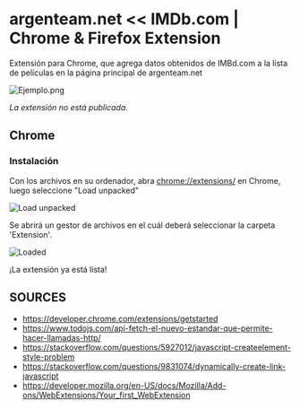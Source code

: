 
# argenteam.net << IMDb.com | Chrome & Firefox Extension
Extensión para Chrome, que agrega datos obtenidos de IMBd.com a la lista de películas en la página principal de argenteam.net

![Ejemplo.png](Documentación/Ejemplo.png)

*La extensión no está publicada.*

## Chrome
### Instalación
Con los archivos en su ordenador, abra [chrome://extensions/](chrome://extensions/) en Chrome, luego seleccione "Load unpacked"

![Load unpacked](Documentación/load_unpacked.png)

Se abrirá un gestor de archivos en el cuál deberá seleccionar la carpeta 'Extension'.

![Loaded](Documentación/loaded.png)

¡La extensión ya está lista!

## SOURCES

 - https://developer.chrome.com/extensions/getstarted
 - https://www.todojs.com/api-fetch-el-nuevo-estandar-que-permite-hacer-llamadas-http/
 - https://stackoverflow.com/questions/5927012/javascript-createelement-style-problem
 - https://stackoverflow.com/questions/9831074/dynamically-create-link-javascript
 - https://developer.mozilla.org/en-US/docs/Mozilla/Add-ons/WebExtensions/Your_first_WebExtension
